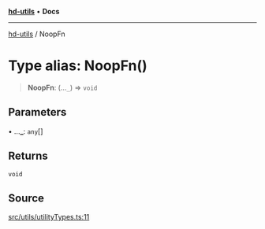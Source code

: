 [**hd-utils**](../README.md) • **Docs**

***

[hd-utils](../globals.md) / NoopFn

# Type alias: NoopFn()

> **NoopFn**: (...`_`) => `void`

## Parameters

• ...**\_**: `any`[]

## Returns

`void`

## Source

[src/utils/utilityTypes.ts:11](https://github.com/AhmadHddad/h-utils/blob/8e9e542f98b1a43a336ce585dc8666b21b0e894d/src/utils/utilityTypes.ts#L11)

